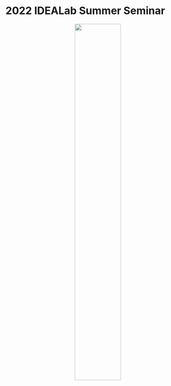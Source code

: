 # 2022 IDEALab Summer Seminar

<p align="center">
    <img width="50%" src="https://user-images.githubusercontent.com/97859215/180367629-558755e5-625a-4c31-8b09-147d0b2b476d.png">
</p>